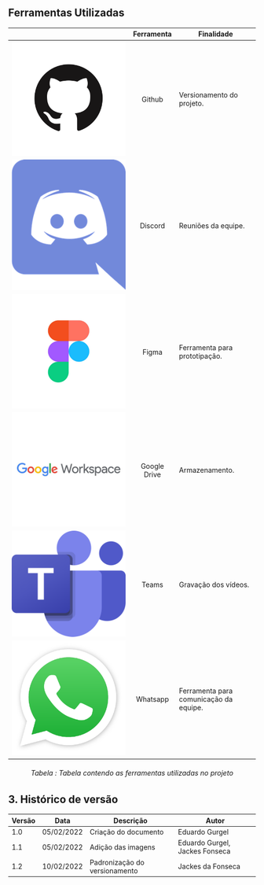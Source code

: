 ## Ferramentas Utilizadas

||Ferramenta|Finalidade|
|:-:|:-:|-|
| ![Github](./img/github.png) | Github | Versionamento do projeto. |
| ![Discord](./img/discord.png) | Discord | Reuniões da equipe. |
| ![Figma](./img/figma.jpg)| Figma | Ferramenta para prototipação. |
| ![Google Drive](./img/google.jpg)| Google Drive | Armazenamento. |
| ![Teams](./img/teams.png) | Teams | Gravação dos vídeos. |
| ![Whatsapp](./img/whatsapp.png) | Whatsapp | Ferramenta para comunicação da equipe. |
<h6 align = "center">Tabela : Tabela contendo as ferramentas utilizadas no projeto</h6>

## 3. Histórico de versão

| Versão | Data       | Descrição                                           | Autor        |
| ------ | ---------- | --------------------------------------------------- | ------------ |
| 1.0    | 05/02/2022 | Criação do documento | Eduardo Gurgel |
| 1.1    | 05/02/2022 | Adição das imagens | Eduardo Gurgel, Jackes Fonseca |
| 1.2    | 10/02/2022 | Padronização do versionamento | Jackes da Fonseca |





